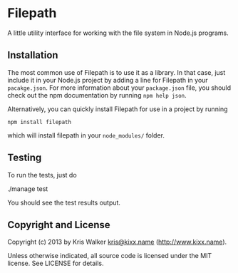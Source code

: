 Filepath
========

A little utility interface for working with the file system in Node.js programs.

## Installation
The most common use of Filepath is to use it as a library. In that case, just
include it in your Node.js project by adding a line for Filepath in your
`pacakge.json`. For more information about your `package.json` file, you should
check out the npm documentation by running `npm help json`.

Alternatively, you can quickly install Filepath for use in a project by running

	npm install filepath

which will install filepath in your `node_modules/` folder.

## Testing
To run the tests, just do

  ./manage test

You should see the test results output.

Copyright and License
---------------------
Copyright (c) 2013 by Kris Walker <kris@kixx.name> (http://www.kixx.name).

Unless otherwise indicated, all source code is licensed under the MIT license.
See LICENSE for details.
